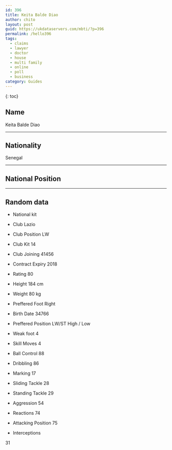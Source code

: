 ```yaml
---
id: 396
title: Keita Balde Diao
author: chito
layout: post
guid: https://ukdataservers.com/mbti/?p=396
permalink: /hello396
tags:
  - claims
  - lawyer
  - doctor
  - house
  - multi family
  - online
  - poll
  - business
category: Guides
---
```



{: toc}

## Name  
Keita Balde Diao 

* * *

## Nationality  
Senegal 

* * *

## National Position 

* * *

## Random data 

  * National kit 
  * Club 
Lazio 

  * Club Position 
LW 

  * Club Kit 
14 

  * Club Joining 
41456 

  * Contract Expiry 
2018 

  * Rating 
80 

  * Height 
184 cm 

  * Weight 
80 kg 

  * Preffered Foot 
Right 

  * Birth Date 
34766 

  * Preffered Position 
LW/ST High / Low 

  * Weak foot 
4 

  * Skill Moves 
4 

  * Ball Control 
88 

  * Dribbling 
86 

  * Marking 
17 

  * Sliding Tackle 
28 

  * Standing Tackle 
29 

  * Aggression 
54 

  * Reactions 
74 

  * Attacking Position 
75 

  * Interceptions 

31